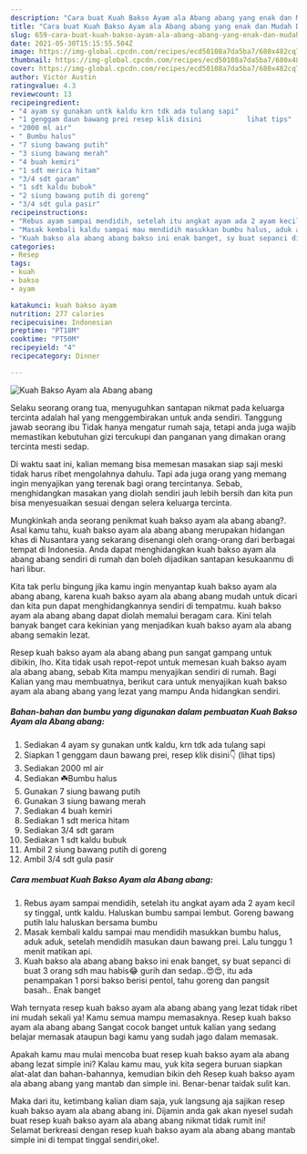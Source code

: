 ```yaml
---
description: "Cara buat Kuah Bakso Ayam ala Abang abang yang enak dan Mudah Dibuat"
title: "Cara buat Kuah Bakso Ayam ala Abang abang yang enak dan Mudah Dibuat"
slug: 659-cara-buat-kuah-bakso-ayam-ala-abang-abang-yang-enak-dan-mudah-dibuat
date: 2021-05-30T15:15:55.504Z
image: https://img-global.cpcdn.com/recipes/ecd50108a7da5ba7/680x482cq70/kuah-bakso-ayam-ala-abang-abang-foto-resep-utama.jpg
thumbnail: https://img-global.cpcdn.com/recipes/ecd50108a7da5ba7/680x482cq70/kuah-bakso-ayam-ala-abang-abang-foto-resep-utama.jpg
cover: https://img-global.cpcdn.com/recipes/ecd50108a7da5ba7/680x482cq70/kuah-bakso-ayam-ala-abang-abang-foto-resep-utama.jpg
author: Victor Austin
ratingvalue: 4.3
reviewcount: 13
recipeingredient:
- "4 ayam sy gunakan untk kaldu krn tdk ada tulang sapi"
- "1 genggam daun bawang prei resep klik disini           lihat tips"
- "2000 ml air"
- " Bumbu halus"
- "7 siung bawang putih"
- "3 siung bawang merah"
- "4 buah kemiri"
- "1 sdt merica hitam"
- "3/4 sdt garam"
- "1 sdt kaldu bubuk"
- "2 siung bawang putih di goreng"
- "3/4 sdt gula pasir"
recipeinstructions:
- "Rebus ayam sampai mendidih, setelah itu angkat ayam ada 2 ayam kecil sy tinggal, untk kaldu. Haluskan bumbu sampai lembut. Goreng bawang putih lalu haluskan bersama bumbu"
- "Masak kembali kaldu sampai mau mendidih masukkan bumbu halus, aduk aduk, setelah mendidih masukan daun bawang prei. Lalu tunggu 1 menit matikan api."
- "Kuah bakso ala abang abang bakso ini enak banget, sy buat sepanci di buat 3 orang sdh mau habis😂 gurih dan sedap..😍😍, itu ada penampakan 1 porsi bakso berisi pentol, tahu goreng dan pangsit basah.. Enak banget"
categories:
- Resep
tags:
- kuah
- bakso
- ayam

katakunci: kuah bakso ayam 
nutrition: 277 calories
recipecuisine: Indonesian
preptime: "PT18M"
cooktime: "PT50M"
recipeyield: "4"
recipecategory: Dinner

---
```



![Kuah Bakso Ayam ala Abang abang](https://img-global.cpcdn.com/recipes/ecd50108a7da5ba7/680x482cq70/kuah-bakso-ayam-ala-abang-abang-foto-resep-utama.jpg)

Selaku seorang orang tua, menyuguhkan santapan nikmat pada keluarga tercinta adalah hal yang menggembirakan untuk anda sendiri. Tanggung jawab seorang ibu Tidak hanya mengatur rumah saja, tetapi anda juga wajib memastikan kebutuhan gizi tercukupi dan panganan yang dimakan orang tercinta mesti sedap.

Di waktu  saat ini, kalian memang bisa memesan masakan siap saji meski tidak harus ribet mengolahnya dahulu. Tapi ada juga orang yang memang ingin menyajikan yang terenak bagi orang tercintanya. Sebab, menghidangkan masakan yang diolah sendiri jauh lebih bersih dan kita pun bisa menyesuaikan sesuai dengan selera keluarga tercinta. 



Mungkinkah anda seorang penikmat kuah bakso ayam ala abang abang?. Asal kamu tahu, kuah bakso ayam ala abang abang merupakan hidangan khas di Nusantara yang sekarang disenangi oleh orang-orang dari berbagai tempat di Indonesia. Anda dapat menghidangkan kuah bakso ayam ala abang abang sendiri di rumah dan boleh dijadikan santapan kesukaanmu di hari libur.

Kita tak perlu bingung jika kamu ingin menyantap kuah bakso ayam ala abang abang, karena kuah bakso ayam ala abang abang mudah untuk dicari dan kita pun dapat menghidangkannya sendiri di tempatmu. kuah bakso ayam ala abang abang dapat diolah memalui beragam cara. Kini telah banyak banget cara kekinian yang menjadikan kuah bakso ayam ala abang abang semakin lezat.

Resep kuah bakso ayam ala abang abang pun sangat gampang untuk dibikin, lho. Kita tidak usah repot-repot untuk memesan kuah bakso ayam ala abang abang, sebab Kita mampu menyajikan sendiri di rumah. Bagi Kalian yang mau membuatnya, berikut cara untuk menyajikan kuah bakso ayam ala abang abang yang lezat yang mampu Anda hidangkan sendiri.

<!--inarticleads1-->

##### Bahan-bahan dan bumbu yang digunakan dalam pembuatan Kuah Bakso Ayam ala Abang abang:

1. Sediakan 4 ayam sy gunakan untk kaldu, krn tdk ada tulang sapi
1. Siapkan 1 genggam daun bawang prei, resep klik disini👇           (lihat tips)
1. Sediakan 2000 ml air
1. Sediakan  ☘️Bumbu halus
1. Gunakan 7 siung bawang putih
1. Gunakan 3 siung bawang merah
1. Sediakan 4 buah kemiri
1. Sediakan 1 sdt merica hitam
1. Sediakan 3/4 sdt garam
1. Sediakan 1 sdt kaldu bubuk
1. Ambil 2 siung bawang putih di goreng
1. Ambil 3/4 sdt gula pasir




<!--inarticleads2-->

##### Cara membuat Kuah Bakso Ayam ala Abang abang:

1. Rebus ayam sampai mendidih, setelah itu angkat ayam ada 2 ayam kecil sy tinggal, untk kaldu. Haluskan bumbu sampai lembut. Goreng bawang putih lalu haluskan bersama bumbu
1. Masak kembali kaldu sampai mau mendidih masukkan bumbu halus, aduk aduk, setelah mendidih masukan daun bawang prei. Lalu tunggu 1 menit matikan api.
1. Kuah bakso ala abang abang bakso ini enak banget, sy buat sepanci di buat 3 orang sdh mau habis😂 gurih dan sedap..😍😍, itu ada penampakan 1 porsi bakso berisi pentol, tahu goreng dan pangsit basah.. Enak banget




Wah ternyata resep kuah bakso ayam ala abang abang yang lezat tidak ribet ini mudah sekali ya! Kamu semua mampu memasaknya. Resep kuah bakso ayam ala abang abang Sangat cocok banget untuk kalian yang sedang belajar memasak ataupun bagi kamu yang sudah jago dalam memasak.

Apakah kamu mau mulai mencoba buat resep kuah bakso ayam ala abang abang lezat simple ini? Kalau kamu mau, yuk kita segera buruan siapkan alat-alat dan bahan-bahannya, kemudian bikin deh Resep kuah bakso ayam ala abang abang yang mantab dan simple ini. Benar-benar taidak sulit kan. 

Maka dari itu, ketimbang kalian diam saja, yuk langsung aja sajikan resep kuah bakso ayam ala abang abang ini. Dijamin anda gak akan nyesel sudah buat resep kuah bakso ayam ala abang abang nikmat tidak rumit ini! Selamat berkreasi dengan resep kuah bakso ayam ala abang abang mantab simple ini di tempat tinggal sendiri,oke!.

